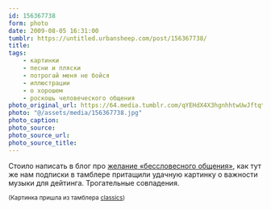 ```yaml
---
id: 156367738
form: photo
date: 2009-08-05 16:31:00
tumblr: https://untitled.urbansheep.com/post/156367738/
title:
tags:
    - картинки
    - песни и пляски
    - потрогай меня не бойся
    - иллюстрации
    - о хорошем
    - роскошь человеческого общения
photo_original_url: https://64.media.tumblr.com/qYEHdX4X3hgnhhtwUwJftqtjo1_500.jpg
photo: "@/assets/media/156367738.jpg"
photo_caption:
photo_source:
photo_source_url:
photo_source_title:
---
```


<p>Стоило написать в блог про <a href="http://urbansheep.ru/2009/08/like-you-very-much/">желание «бессловесного общения»</a>, как тут же нам подписки в тамблере притащили удачную картинку о важности музыки для дейтинга. Трогательные совпадения.</p>

<p><small>(Картинка пришла из тамблера <a href="http://classics.tumblr.com/post/67640953">classics</a>)</small></p>
